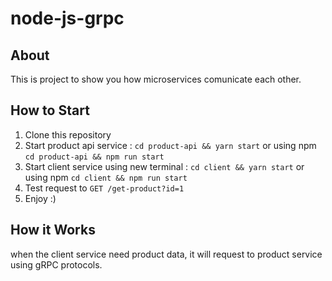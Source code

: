 # node-js-grpc
  ## About
  This is project to show you how microservices comunicate each other.
  ## How to Start
  1. Clone this repository
  2. Start product api service : ```cd product-api && yarn start``` or using npm ```cd product-api && npm run start```
  3. Start client service using new terminal : ```cd client && yarn start``` or using npm ```cd client && npm run start```
  4. Test request to ```GET /get-product?id=1```
  5. Enjoy :)

  ## How it Works
  when the client service need product data, it will request to product service using gRPC protocols.
